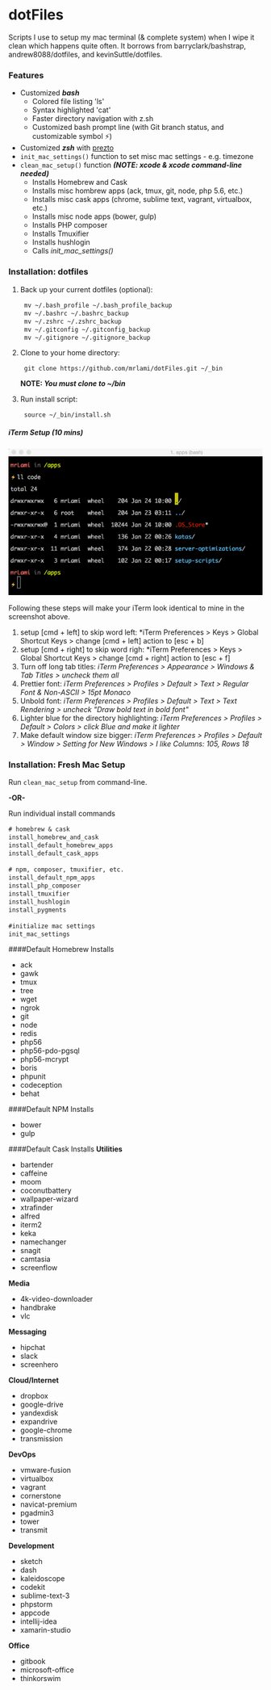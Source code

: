 dotFiles
=========

Scripts I use to setup my mac terminal (& complete system) when I wipe it clean which happens quite often.  It borrows from barryclark/bashstrap, andrew8088/dotfiles, and kevinSuttle/dotfiles.

### Features
- Customized ***bash***
    - Colored file listing 'ls'
    - Syntax highlighted 'cat'
    - Faster directory navigation with z.sh
    - Customized bash prompt line (with Git branch status, and customizable symbol ⚡)
- Customized ***zsh*** with [prezto](https://github.com/sorin-ionescu/prezto)
- ```init_mac_settings()``` function to set misc mac settings - e.g. timezone
- ```clean_mac_setup()``` function ***(NOTE: xcode & xcode command-line needed)***
	- Installs Homebrew and Cask
	- Installs misc hombrew apps (ack, tmux, git, node, php 5.6, etc.)
	- Installs misc cask apps (chrome, sublime text, vagrant, virtualbox, etc.)
	- Installs misc node apps (bower, gulp)
	- Installs PHP composer
	- Installs Tmuxifier
	- Installs hushlogin
	- Calls *init_mac_settings()*

### Installation: dotfiles

1. Back up your current dotfiles (optional):

		mv ~/.bash_profile ~/.bash_profile_backup
		mv ~/.bashrc ~/.bashrc_backup
		mv ~/.zshrc ~/.zshrc_backup
		mv ~/.gitconfig ~/.gitconfig_backup
		mv ~/.gitignore ~/.gitignore_backup

2. Clone to your home directory:

		git clone https://github.com/mrlami/dotFiles.git ~/_bin

	**NOTE: *You must clone to ~/bin***

3. Run install script:

		source ~/_bin/install.sh


##### iTerm Setup (10 mins)

<img src="screenshot-bash.png" alt="screenshot" />

Following these steps will make your iTerm look identical to mine in the screenshot above.

1. setup [cmd + left] to skip word left: *iTerm Preferences > Keys > Global Shortcut Keys > change [cmd + left] action to [esc + b]
2. setup [cmd + right] to skip word righ: *iTerm Preferences > Keys > Global Shortcut Keys > change [cmd + right] action to [esc + f]
3. Turn off long tab titles: *iTerm Preferences > Appearance > Windows & Tab Titles > uncheck them all*
4. Prettier font: *iTerm Preferences > Profiles > Default > Text > Regular Font & Non-ASCII > 15pt Monaco*
5. Unbold font: *iTerm Preferences > Profiles > Default > Text > Text Rendering > uncheck "Draw bold text in bold font"*
6. Lighter blue for the directory highlighting: *iTerm Preferences > Profiles > Default > Colors > click Blue and make it lighter*
7. Make default window size bigger: *iTerm Preferences > Profiles > Default > Window > Setting for New Windows > I like Columns: 105, Rows 18*

### Installation: Fresh Mac Setup
Run ```clean_mac_setup``` from command-line.

**-OR-**

Run individual install commands

    # homebrew & cask
    install_homebrew_and_cask
    install_default_homebrew_apps
    install_default_cask_apps

    # npm, composer, tmuxifier, etc.
    install_default_npm_apps
    install_php_composer
    install_tmuxifier
    install_hushlogin
    install_pygments

    #initialize mac settings
    init_mac_settings

####Default Homebrew Installs
- ack
- gawk
- tmux
- tree
- wget
- ngrok
- git
- node
- redis
- php56
- php56-pdo-pgsql
- php56-mcrypt
- boris
- phpunit
- codeception
- behat

####Default NPM Installs
- bower
- gulp

####Default Cask Installs
**Utilities**

- bartender
- caffeine
- moom
- coconutbattery
- wallpaper-wizard
- xtrafinder
- alfred
- iterm2
- keka
- namechanger
- snagit
- camtasia
- screenflow

**Media**

- 4k-video-downloader
- handbrake
- vlc

**Messaging**

- hipchat
- slack
- screenhero

**Cloud/Internet**

- dropbox
- google-drive
- yandexdisk
- expandrive
- google-chrome
- transmission

**DevOps**

- vmware-fusion
- virtualbox
- vagrant
- cornerstone
- navicat-premium
- pgadmin3
- tower
- transmit

**Development**

- sketch
- dash
- kaleidoscope
- codekit
- sublime-text-3
- phpstorm
- appcode
- intellij-idea
- xamarin-studio

**Office**

- gitbook
- microsoft-office
- thinkorswim
